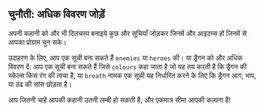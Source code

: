 ## चुनौती: अधिक विवरण जोड़ें

अपनी कहानी को और भी दिलचस्प बनाइये कुछ और सूचियाँ जोड़कर जिनमें और आइटम्स हों जिनमें से आपका प्रोग्राम चुन सके।

उदाहरण के लिए, आप एक सूची बना सकते हैं `enemies` या `heroes` की। या ड्रैगन को और अधिक विवरण दें: आप एक सूची बना सकते हैं जिसे `colours` कहा जाता है जो यह तय करती है कि ड्रैगन की स्केल्स किस रंग की त्वचा है, या `breath` नामक एक सूची यह निर्धारित करने के लिए कि ड्रैगन आग, भाप, या ठंढ की सांस छोड़ता है।

आप जितनी चाहें आपकी कहानी उतनी लम्बी हो सकती है, और एकमात्र सीमा आपकी कल्पना है!